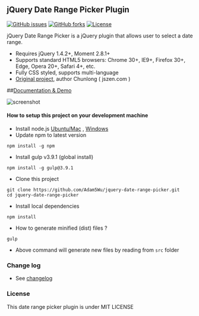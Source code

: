 ## jQuery Date Range Picker Plugin
[![GitHub issues](https://img.shields.io/github/issues/Adam5Wu/jquery-date-range-picker.svg)](https://github.com/Adam5Wu/jquery-date-range-picker/issues)
[![GitHub forks](https://img.shields.io/github/forks/Adam5Wu/jquery-date-range-picker.svg)](https://github.com/Adam5Wu/jquery-date-range-picker/network)
[![License](https://img.shields.io/github/license/Adam5Wu/jquery-date-range-picker.svg)](./LICENSE.txt)

jQuery Date Range Picker is a jQuery plugin that allows user to select a date range.

* Requires jQuery 1.4.2+, Moment 2.8.1+
* Supports standard HTML5 browsers: Chrome 30+, IE9+, Firefox 30+, Edge, Opera 20+, Safari 4+, etc.
* Fully CSS styled, supports multi-language
* [Original project](https://github.com/longbill/jquery-date-range-picker), author Chunlong ( jszen.com )

##[Documentation & Demo](https://adam5wu.github.io/jquery-date-range-picker/)

![screenshot](https://raw.github.com/Adam5Wu/jquery-date-range-picker/master/preview.jpg)

#### How to setup this project on your development machine
* Install node.js [Ubuntu/Mac](https://github.com/creationix/nvm) , [Windows](https://nodejs.org/en/download/)
* Update npm to latest version
```
npm install -g npm
```
* Install gulp v3.9.1 (global install)
```
npm install -g gulp@3.9.1
```
* Clone this project
```
git clone https://github.com/Adam5Wu/jquery-date-range-picker.git
cd jquery-date-range-picker
```
* Install local dependencies
```
npm install
```
* How to generate minified (dist) files ?
```
gulp
```
* Above command will generate new files by reading from ```src``` folder

### Change log
* See [changelog](CHANGELOG.md)

### License
This date range picker plugin is under MIT LICENSE
